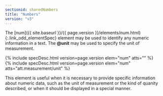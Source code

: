 ```yaml
---
sectionid: sharedNumbers
title: "Numbers"
version: "v3"
---
```




The [num]({{ site.baseurl }}/{{ page.version }}/elements/num.html){:.link_odd_elementSpec} element may be used to identify any numeric information in
a text. The **@unit** may be used to specify the unit of measurement.



{% include specDesc.html version=page.version elem="num" atts="" %}
{% include specDesc.html version=page.version elem="num" atts="att.measurement/unit" %}



This element is useful when it is necessary to provide specific information about
numeric
data, such as the unit of measurement or the kind of quanity described, or when it
should
be displayed in a special manner.

